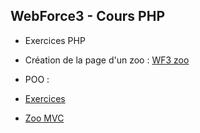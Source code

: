 ## WebForce3 - Cours PHP


- Exercices PHP
  
- Création de la page d'un zoo :
[WF3 zoo](https://github.com/mgandrille/wf3zoo)

- POO : 

* [Exercices](POO/exercices.php)

* [Zoo MVC](https://github.com/mgandrille/wf3zooMVC)
